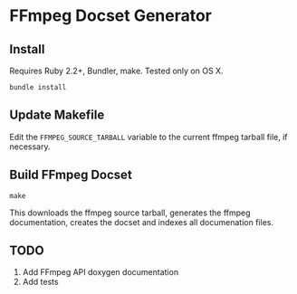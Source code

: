 # FFmpeg Docset Generator


## Install

Requires Ruby 2.2+, Bundler, make. Tested only on OS X.

```
bundle install
```

## Update Makefile

Edit the ``FFMPEG_SOURCE_TARBALL`` variable to the current ffmpeg tarball file, if necessary.

## Build FFmpeg Docset

```
make
```

This downloads the ffmpeg source tarball, generates the ffmpeg documentation, creates the docset
and indexes all documenation files.

## TODO

1. Add FFmpeg API doxygen documentation
1. Add tests
